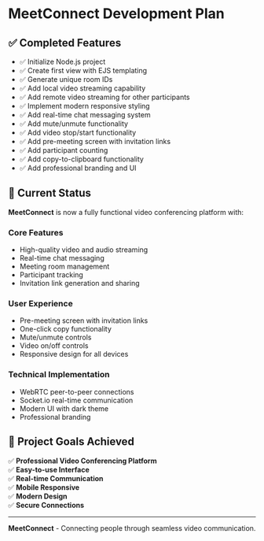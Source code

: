 # MeetConnect Development Plan

## ✅ Completed Features

- ✅ Initialize Node.js project
- ✅ Create first view with EJS templating
- ✅ Generate unique room IDs
- ✅ Add local video streaming capability
- ✅ Add remote video streaming for other participants
- ✅ Implement modern responsive styling
- ✅ Add real-time chat messaging system
- ✅ Add mute/unmute functionality
- ✅ Add video stop/start functionality
- ✅ Add pre-meeting screen with invitation links
- ✅ Add participant counting
- ✅ Add copy-to-clipboard functionality
- ✅ Add professional branding and UI

## 🚀 Current Status

**MeetConnect** is now a fully functional video conferencing platform with:

### Core Features
- High-quality video and audio streaming
- Real-time chat messaging
- Meeting room management
- Participant tracking
- Invitation link generation and sharing

### User Experience
- Pre-meeting screen with invitation links
- One-click copy functionality
- Mute/unmute controls
- Video on/off controls
- Responsive design for all devices

### Technical Implementation
- WebRTC peer-to-peer connections
- Socket.io real-time communication
- Modern UI with dark theme
- Professional branding

## 🎯 Project Goals Achieved

✅ **Professional Video Conferencing Platform**  
✅ **Easy-to-use Interface**  
✅ **Real-time Communication**  
✅ **Mobile Responsive**  
✅ **Modern Design**  
✅ **Secure Connections**  

---

**MeetConnect** - Connecting people through seamless video communication.

